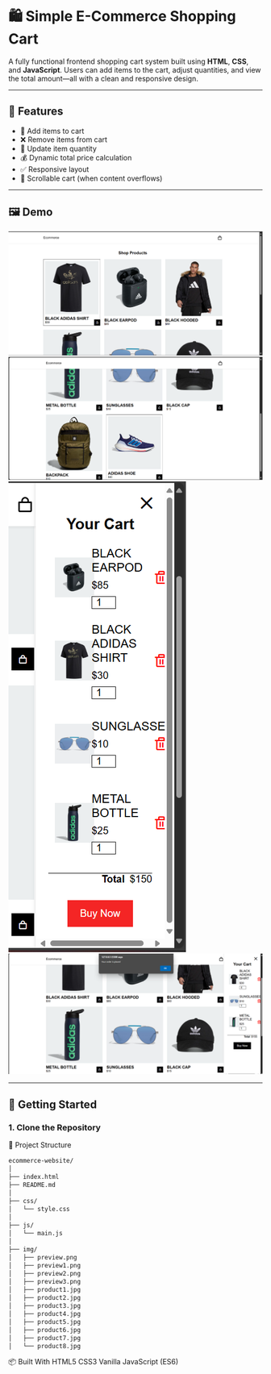 # 🛍️ Simple E-Commerce Shopping Cart

A fully functional frontend shopping cart system built using **HTML**, **CSS**, and **JavaScript**. Users can add items to the cart, adjust quantities, and view the total amount—all with a clean and responsive design.

---

## 🔧 Features

- 🛒 Add items to cart
- ❌ Remove items from cart
- 🔢 Update item quantity
- 💰 Dynamic total price calculation
- ✅ Responsive layout
- 🧾 Scrollable cart (when content overflows)

---

## 🖼️ Demo

![Project Screenshot](./img/preview.png) 
![Project Screenshot](./img/preview1.png)
![Project Screenshot](./img/preview2.png)
![Project Screenshot](./img/preview3.png)

---

## 🚀 Getting Started

### 1. Clone the Repository


📁 Project Structure

```
ecommerce-website/
│
├── index.html
├── README.md
│
├── css/
│   └── style.css
│
├── js/
│   └── main.js
│
├── img/
│   ├── preview.png
│   ├── preview1.png
│   ├── preview2.png
│   ├── preview3.png
│   ├── product1.jpg
│   ├── product2.jpg
│   ├── product3.jpg
│   ├── product4.jpg
│   ├── product5.jpg
│   ├── product6.jpg
│   ├── product7.jpg
│   └── product8.jpg

```

📦 Built With
HTML5
CSS3
Vanilla JavaScript (ES6)

